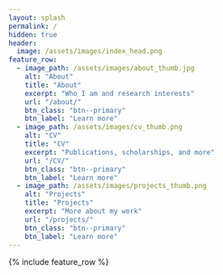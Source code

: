 ```yaml
---
layout: splash
permalink: /
hidden: true
header:
  image: /assets/images/index_head.png
feature_row:
  - image_path: /assets/images/about_thumb.jpg
    alt: "About"
    title: "About"
    excerpt: "Who I am and research interests"
    url: "/about/"
    btn_class: "btn--primary"
    btn_label: "Learn more"
  - image_path: /assets/images/cv_thumb.png
    alt: "CV"
    title: "CV"
    excerpt: "Publications, scholarships, and more"
    url: "/CV/"
    btn_class: "btn--primary"
    btn_label: "Learn more"
  - image_path: /assets/images/projects_thumb.png
    alt: "Projects"
    title: "Projects"
    excerpt: "More about my work"
    url: "/projects/"
    btn_class: "btn--primary"
    btn_label: "Learn more"      
---
```


{% include feature_row %}
